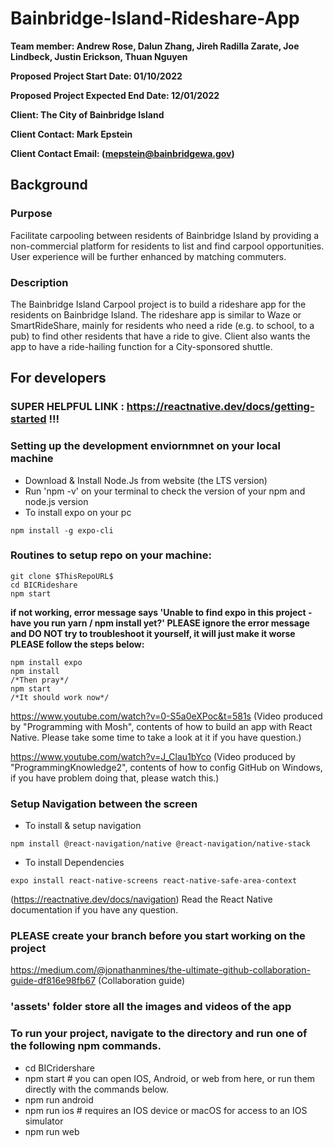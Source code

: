 # Bainbridge-Island-Rideshare-App

**Team member: Andrew Rose, Dalun Zhang, Jireh Radilla Zarate, Joe Lindbeck, Justin Erickson, Thuan Nguyen**

**Proposed Project Start Date: 01/10/2022**

**Proposed Project Expected End Date: 12/01/2022**

**Client: The City of Bainbridge Island**

**Client Contact: Mark Epstein**

**Client Contact Email: (mepstein@bainbridgewa.gov)**



## Background

### Purpose

Facilitate carpooling between residents of Bainbridge Island by providing a non-commercial platform for residents to list and find carpool opportunities. User experience will be further enhanced by matching commuters.

### Description

The Bainbridge Island Carpool project is to build a rideshare app for the residents on Bainbridge Island. The rideshare app is similar to Waze or SmartRideShare, mainly for residents who need a ride (e.g. to school, to a pub) to find other residents that have a ride to give. Client also wants the app to have a ride-hailing function for a City-sponsored shuttle.


## For developers

### SUPER HELPFUL LINK : https://reactnative.dev/docs/getting-started !!!


### Setting up the development enviornmnet on your local machine
- Download & Install Node.Js from website (the LTS version)
- Run 'npm -v' on your terminal to check the version of your npm and node.js version
- To install expo on your pc
```
npm install -g expo-cli
```

### Routines to setup repo on your machine:
```
git clone $ThisRepoURL$
cd BICRideshare
npm start 
```

**if not working, error message says 'Unable to find expo in this project - have you run yarn / npm install yet?'
PLEASE ignore the error message and DO NOT try to troubleshoot it yourself, it will just make it worse
PLEASE follow the steps below:**
```
npm install expo
npm install
/*Then pray*/
npm start
/*It should work now*/
```

https://www.youtube.com/watch?v=0-S5a0eXPoc&t=581s (Video produced by "Programming with Mosh", contents of how to build an app with React Native. Please take some time to take a look at it if you have question.)

https://www.youtube.com/watch?v=J_Clau1bYco (Video produced by "ProgrammingKnowledge2", contents of how to config GitHub on Windows, if you have problem doing that, please watch this.)

### Setup Navigation between the screen

- To install & setup navigation
```
npm install @react-navigation/native @react-navigation/native-stack

```
- To install Dependencies
```
expo install react-native-screens react-native-safe-area-context
```
(https://reactnative.dev/docs/navigation) Read the React Native documentation if you have any question.

### **PLEASE** create your branch before you start working on the project

https://medium.com/@jonathanmines/the-ultimate-github-collaboration-guide-df816e98fb67 (Collaboration guide)

### 'assets' folder store all the images and videos of the app

### To run your project, navigate to the directory and run one of the following npm commands.
- cd BICridershare
- npm start   # you can open IOS, Android, or web from here, or run them directly with the commands below.
- npm run android
- npm run ios   # requires an IOS device or macOS for access to an IOS simulator
- npm run web



